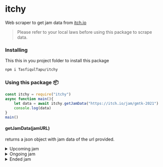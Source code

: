 # itchy
Web scraper to get jam data from [itch.io](https://itch.io)

> Please refer to your local laws before using this package to scrape data.

### Installing 
This this in you project folder to install this package
```sh
npm i TasfiqulTapu/itchy
```

### Using this package 📦
```js
const itchy = require("itchy")
async function main(){
    let data = await itchy.getJamData("https://itch.io/jam/gmtk-2021")
    console.log(data)
}
main()
```

#### getJamData(jamURL)
returns a json object with jam data of the url provided.
<details>
<summary>Upcoming jam</summary>
  
  ```js
  {
      jamType: "upcoming",
      joined: '1234',
      title: "Some Ridiculous Jam",
      jamURL: "https://itch.io/jam/Link_To_Jam",
      hosts: {
          "Gabe" : "https://gabe.example.com",
          "Mark" : "https://MarkDeez.Nuts"
      }
  }
  ```
  
</details>
<details>
<summary>Ongoing jam</summary>
  
  ```js
  {
      jamType: 'ongoing',
      joined: '123',
      entries: '11',
      title: 'Some Ridiculous Jam',
      jamURL: 'https://itch.io/jam/Link_To_Jam',
      hosts: {
          "Gabe" : "https://gabe.example.com",
          "Mark" : "https://MarkDeez.Nuts"
      }
  }
  ```
  
</details>
<details>
<summary>Ended jam</summary>
  
  ```js
  {
      jamType: 'ended',
      ratings: '420',
      entries: '69',
      title: 'Some Ridiculous Jam',
      jamURL: 'https://itch.io/jam/Link_To_Jam',
      hosts: {
          "Gabe" : "https://gabe.example.com",
          "Mark" : "https://MarkDeez.Nuts"
      }
  }
  ```
  
</details>
